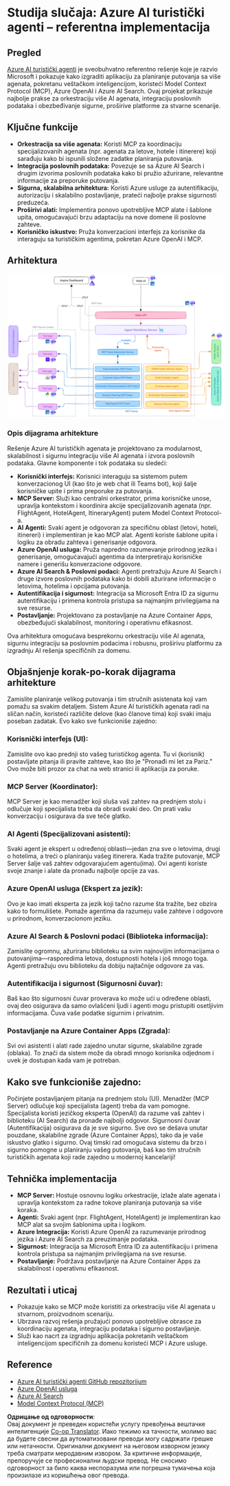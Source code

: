<!--
CO_OP_TRANSLATOR_METADATA:
{
  "original_hash": "b6b1bc868efed4cf02c52f8deada559d",
  "translation_date": "2025-05-17T17:36:04+00:00",
  "source_file": "09-CaseStudy/Readme.md",
  "language_code": "sr"
}
-->
# Studija slučaja: Azure AI turistički agenti – referentna implementacija

## Pregled

[Azure AI turistički agenti](https://github.com/Azure-Samples/azure-ai-travel-agents) je sveobuhvatno referentno rešenje koje je razvio Microsoft i pokazuje kako izgraditi aplikaciju za planiranje putovanja sa više agenata, pokretanu veštačkom inteligencijom, koristeći Model Context Protocol (MCP), Azure OpenAI i Azure AI Search. Ovaj projekat prikazuje najbolje prakse za orkestraciju više AI agenata, integraciju poslovnih podataka i obezbeđivanje sigurne, proširive platforme za stvarne scenarije.

## Ključne funkcije
- **Orkestracija sa više agenata:** Koristi MCP za koordinaciju specijalizovanih agenata (npr. agenata za letove, hotele i itinerere) koji sarađuju kako bi ispunili složene zadatke planiranja putovanja.
- **Integracija poslovnih podataka:** Povezuje se sa Azure AI Search i drugim izvorima poslovnih podataka kako bi pružio ažurirane, relevantne informacije za preporuke putovanja.
- **Sigurna, skalabilna arhitektura:** Koristi Azure usluge za autentifikaciju, autorizaciju i skalabilno postavljanje, prateći najbolje prakse sigurnosti preduzeća.
- **Proširivi alati:** Implementira ponovo upotrebljive MCP alate i šablone upita, omogućavajući brzu adaptaciju na nove domene ili poslovne zahteve.
- **Korisničko iskustvo:** Pruža konverzacioni interfejs za korisnike da interaguju sa turističkim agentima, pokretan Azure OpenAI i MCP.

## Arhitektura
![Arhitektura](https://github.com/Azure-Samples/azure-ai-travel-agents/blob/main/docs/ai-travel-agents-architecture-diagram.png)

### Opis dijagrama arhitekture

Rešenje Azure AI turističkih agenata je projektovano za modularnost, skalabilnost i sigurnu integraciju više AI agenata i izvora poslovnih podataka. Glavne komponente i tok podataka su sledeći:

- **Korisnički interfejs:** Korisnici interaguju sa sistemom putem konverzacionog UI (kao što je web chat ili Teams bot), koji šalje korisničke upite i prima preporuke za putovanja.
- **MCP Server:** Služi kao centralni orkestrator, prima korisničke unose, upravlja kontekstom i koordinira akcije specijalizovanih agenata (npr. FlightAgent, HotelAgent, ItineraryAgent) putem Model Context Protocol-a.
- **AI Agenti:** Svaki agent je odgovoran za specifičnu oblast (letovi, hoteli, itinereri) i implementiran je kao MCP alat. Agenti koriste šablone upita i logiku za obradu zahteva i generisanje odgovora.
- **Azure OpenAI usluga:** Pruža napredno razumevanje prirodnog jezika i generisanje, omogućavajući agentima da interpretiraju korisničke namere i generišu konverzacione odgovore.
- **Azure AI Search & Poslovni podaci:** Agenti pretražuju Azure AI Search i druge izvore poslovnih podataka kako bi dobili ažurirane informacije o letovima, hotelima i opcijama putovanja.
- **Autentifikacija i sigurnost:** Integracija sa Microsoft Entra ID za sigurnu autentifikaciju i primena kontrola pristupa sa najmanjim privilegijama na sve resurse.
- **Postavljanje:** Projektovano za postavljanje na Azure Container Apps, obezbeđujući skalabilnost, monitoring i operativnu efikasnost.

Ova arhitektura omogućava besprekornu orkestraciju više AI agenata, sigurnu integraciju sa poslovnim podacima i robusnu, proširivu platformu za izgradnju AI rešenja specifičnih za domenu.

## Objašnjenje korak-po-korak dijagrama arhitekture
Zamislite planiranje velikog putovanja i tim stručnih asistenata koji vam pomažu sa svakim detaljem. Sistem Azure AI turističkih agenata radi na sličan način, koristeći različite delove (kao članove tima) koji svaki imaju poseban zadatak. Evo kako sve funkcioniše zajedno:

### Korisnički interfejs (UI):
Zamislite ovo kao prednji sto vašeg turističkog agenta. Tu vi (korisnik) postavljate pitanja ili pravite zahteve, kao što je "Pronađi mi let za Pariz." Ovo može biti prozor za chat na web stranici ili aplikacija za poruke.

### MCP Server (Koordinator):
MCP Server je kao menadžer koji sluša vaš zahtev na prednjem stolu i odlučuje koji specijalista treba da obradi svaki deo. On prati vašu konverzaciju i osigurava da sve teče glatko.

### AI Agenti (Specijalizovani asistenti):
Svaki agent je ekspert u određenoj oblasti—jedan zna sve o letovima, drugi o hotelima, a treći o planiranju vašeg itinerera. Kada tražite putovanje, MCP Server šalje vaš zahtev odgovarajućem agentu(ima). Ovi agenti koriste svoje znanje i alate da pronađu najbolje opcije za vas.

### Azure OpenAI usluga (Ekspert za jezik):
Ovo je kao imati eksperta za jezik koji tačno razume šta tražite, bez obzira kako to formulišete. Pomaže agentima da razumeju vaše zahteve i odgovore u prirodnom, konverzacionom jeziku.

### Azure AI Search & Poslovni podaci (Biblioteka informacija):
Zamislite ogromnu, ažuriranu biblioteku sa svim najnovijim informacijama o putovanjima—rasporedima letova, dostupnosti hotela i još mnogo toga. Agenti pretražuju ovu biblioteku da dobiju najtačnije odgovore za vas.

### Autentifikacija i sigurnost (Sigurnosni čuvar):
Baš kao što sigurnosni čuvar proverava ko može ući u određene oblasti, ovaj deo osigurava da samo ovlašćeni ljudi i agenti mogu pristupiti osetljivim informacijama. Čuva vaše podatke sigurnim i privatnim.

### Postavljanje na Azure Container Apps (Zgrada):
Svi ovi asistenti i alati rade zajedno unutar sigurne, skalabilne zgrade (oblaka). To znači da sistem može da obradi mnogo korisnika odjednom i uvek je dostupan kada vam je potreban.

## Kako sve funkcioniše zajedno:

Počinjete postavljanjem pitanja na prednjem stolu (UI).
Menadžer (MCP Server) odlučuje koji specijalista (agent) treba da vam pomogne.
Specijalista koristi jezičkog eksperta (OpenAI) da razume vaš zahtev i biblioteku (AI Search) da pronađe najbolji odgovor.
Sigurnosni čuvar (Autentifikacija) osigurava da je sve sigurno.
Sve ovo se dešava unutar pouzdane, skalabilne zgrade (Azure Container Apps), tako da je vaše iskustvo glatko i sigurno.
Ovaj timski rad omogućava sistemu da brzo i sigurno pomogne u planiranju vašeg putovanja, baš kao tim stručnih turističkih agenata koji rade zajedno u modernoj kancelariji!

## Tehnička implementacija
- **MCP Server:** Hostuje osnovnu logiku orkestracije, izlaže alate agenata i upravlja kontekstom za radne tokove planiranja putovanja sa više koraka.
- **Agenti:** Svaki agent (npr. FlightAgent, HotelAgent) je implementiran kao MCP alat sa svojim šablonima upita i logikom.
- **Azure Integracija:** Koristi Azure OpenAI za razumevanje prirodnog jezika i Azure AI Search za preuzimanje podataka.
- **Sigurnost:** Integracija sa Microsoft Entra ID za autentifikaciju i primena kontrola pristupa sa najmanjim privilegijama na sve resurse.
- **Postavljanje:** Podržava postavljanje na Azure Container Apps za skalabilnost i operativnu efikasnost.

## Rezultati i uticaj
- Pokazuje kako se MCP može koristiti za orkestraciju više AI agenata u stvarnom, proizvodnom scenariju.
- Ubrzava razvoj rešenja pružajući ponovo upotrebljive obrasce za koordinaciju agenata, integraciju podataka i sigurno postavljanje.
- Služi kao nacrt za izgradnju aplikacija pokretanih veštačkom inteligencijom specifičnih za domenu koristeći MCP i Azure usluge.

## Reference
- [Azure AI turistički agenti GitHub repozitorijum](https://github.com/Azure-Samples/azure-ai-travel-agents)
- [Azure OpenAI usluga](https://azure.microsoft.com/en-us/products/ai-services/openai-service/)
- [Azure AI Search](https://azure.microsoft.com/en-us/products/ai-services/ai-search/)
- [Model Context Protocol (MCP)](https://modelcontextprotocol.io/)

**Одрицање од одговорности**:  
Овај документ је преведен користећи услугу превођења вештачке интелигенције [Co-op Translator](https://github.com/Azure/co-op-translator). Иако тежимо ка тачности, молимо вас да будете свесни да аутоматизовани преводи могу садржати грешке или нетачности. Оригинални документ на његовом изворном језику треба сматрати меродавним извором. За критичне информације, препоручује се професионални људски превод. Не сносимо одговорност за било каква неспоразума или погрешна тумачења која произилазе из коришћења овог превода.
